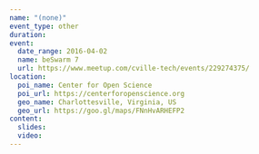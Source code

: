 ```yaml
---
name: "(none)"
event_type: other
duration:
event:
  date_range: 2016-04-02
  name: beSwarm 7
  url: https://www.meetup.com/cville-tech/events/229274375/
location:
  poi_name: Center for Open Science
  poi_url: https://centerforopenscience.org
  geo_name: Charlottesville, Virginia, US
  geo_url: https://goo.gl/maps/FNnHvARHEFP2
content:
  slides:
  video:
---
```

